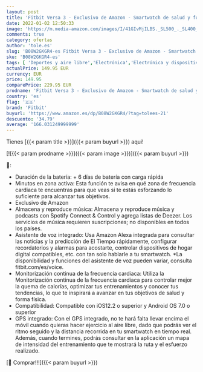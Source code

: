 ```yaml
---
layout: post
title: 'Fitbit Versa 3 - Exclusivo de Amazon - Smartwatch de salud y forma física con GPS integrado  análisis continuo de la frecuencia cardiaca  Alexa integrada y batería de + 6 días'
date: 2022-01-02 12:50:33
image: 'https://m.media-amazon.com/images/I/41GIvMjILBS._SL500_._SL400_.jpg'
comments: true
category: ofertas
author: 'tole.es'
slug: 'B08W2GKGR4-es Fitbit Versa 3 - Exclusivo de Amazon - Smartwatch de salud...'
sku: 'B08W2GKGR4-es'
tags: [ 'Deportes y aire libre','Electrónica','Electrónica y dispositivos para el deporte','Monitores de actividad','Smartwatches','Tecnología para vestir','alexa','fitbit', ]
actualPrice: 149.95 EUR
currency: EUR
price: 149.95
comparePrice: 229.95 EUR
prodname: 'Fitbit Versa 3 - Exclusivo de Amazon - Smartwatch de salud y forma física con GPS integrado  análisis continuo de la frecuencia cardiaca  Alexa integrada y batería de + 6 días'
country: 'es'
flag: '🇪🇸'
brand: 'Fitbit'
buyurl: 'https://www.amazon.es/dp/B08W2GKGR4/?tag=tolees-21'
descuento: '34.79'
average: '166.031249999999'
---
```


Tienes [{{< param title >}}]({{< param buyurl >}}) aqui!

[![{{< param prodname >}}]({{< param image >}})]({{< param buyurl >}})

🔎:

- Duración de la batería: + 6 días de batería con carga rápida
- Minutos en zona activa: Esta función te avisa en qué zona de frecuencia cardiaca te encuentras para que veas si te estás esforzando lo suficiente para alcanzar tus objetivos.
- Exclusivo de Amazon
- Almacena y reproduce música: Almacena y reproduce música y podcasts con Spotify Connect & Control y agrega listas de Deezer. Los servicios de música requieren suscripciones; no disponibles en todos los países.
- Asistente de voz integrado: Usa Amazon Alexa integrada para consultar las noticias y la predicción de El Tiempo rápidamente, configurar recordatorios y alarmas para acostarte, controlar dispositivos de hogar digital compatibles, etc. con tan solo hablarle a tu smartwatch. *La disponibilidad y funciones del asistente de voz pueden variar, consulta fitbit.com/es/voice.
- Monitorización continua de la frecuencia cardiaca: Utiliza la Monitorización continua de la frecuencia cardiaca para controlar mejor la quema de calorías, optimizar tus entrenamientos y conocer tus tendencias, lo que te inspirará a avanzar en tus objetivos de salud y forma física.
- Compatibilidad: Compatible con iOS12.2 o superior y Android OS 7.0 o superior
- GPS integrado: Con el GPS integrado, no te hará falta llevar encima el móvil cuando quieras hacer ejercicio al aire libre, dado que podrás ver el ritmo seguido y la distancia recorrida en tu smartwatch en tiempo real. Además, cuando termines, podrás consultar en la aplicación un mapa de intensidad del entrenamiento que te mostrará la ruta y el esfuerzo realizado.

[🛒 Comprar!!!]({{< param buyurl >}})
